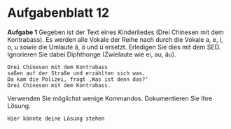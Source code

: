 # Aufgabenblatt 12

**Aufgabe 1**
Gegeben ist der Text eines Kinderliedes (Drei Chinesen mit dem Kontrabass). Es werden alle Vokale der Reihe nach durch die Vokale a, e, i, o, u sowie die Umlaute ä, ö und ü ersetzt. Erledigen Sie dies mit dem SED. Ignorieren Sie dabei Diphthonge (Zwielaute wie ei, au, äu).

	Drei Chinesen mit dem Kontrabass
	saßen auf der Straße und erzählten sich was.
	Da kam die Polizei, fragt ‚Was ist denn das?‘
	Drei Chinesen mit dem Kontrabass.

Verwenden Sie möglichst wenige Kommandos. Dokumentieren Sie Ihre Lösung.

`Hier könnte deine Lösung stehen`